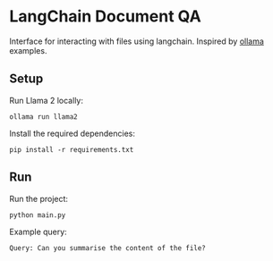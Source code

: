 # LangChain Document QA

Interface for interacting with files using langchain. Inspired by [ollama](https://github.com/ollama/ollama) examples.

## Setup

Run Llama 2 locally:
```
ollama run llama2
```

Install the required dependencies:
```
pip install -r requirements.txt
```

## Run

Run the project:
```
python main.py
```

Example query:
```
Query: Can you summarise the content of the file?
```
